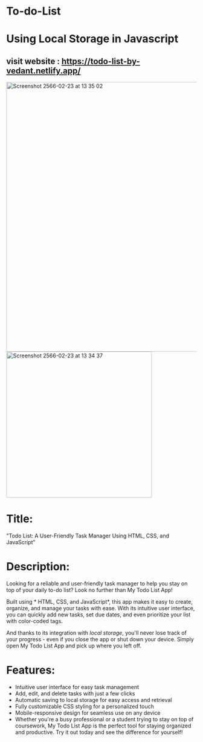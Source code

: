 # To-do-List
# Using Local Storage in Javascript
## visit website : https://todo-list-by-vedant.netlify.app/

<img width="711"  alt="Screenshot 2566-02-23 at 13 35 02" src="https://user-images.githubusercontent.com/106603826/220851992-a5bf86fe-166b-4159-ae05-0292612c2449.png"> <img height="385" alt="Screenshot 2566-02-23 at 13 34 37" src="https://user-images.githubusercontent.com/106603826/220852010-72f008b3-4a69-4a4f-8842-544cf49a3955.png"> 



# Title:
"Todo List: A User-Friendly Task Manager Using HTML, CSS, and JavaScript"

# Description:
Looking for a reliable and user-friendly task manager to help you stay on top of your daily to-do list? Look no further than My Todo List App!

Built using * HTML, CSS, and JavaScript*, this app makes it easy to create, organize, and manage your tasks with ease. With its intuitive user interface, you can quickly add new tasks, set due dates, and even prioritize your list with color-coded tags.

And thanks to its integration with *local storage*, you'll never lose track of your progress - even if you close the app or shut down your device. Simply open My Todo List App and pick up where you left off.

# Features:
- Intuitive user interface for easy task management
- Add, edit, and delete tasks with just a few clicks
- Automatic saving to local storage for easy access and retrieval
- Fully customizable CSS styling for a personalized touch
- Mobile-responsive design for seamless use on any device
- Whether you're a busy professional or a student trying to stay on top of coursework, My Todo List App is the perfect tool for staying organized and productive. Try it out today and see the difference for yourself!
